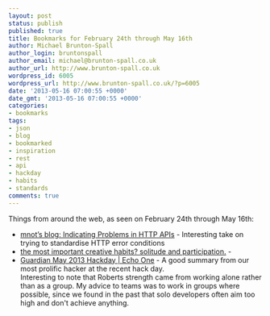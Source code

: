 ```yaml
---
layout: post
status: publish
published: true
title: Bookmarks for February 24th through May 16th
author: Michael Brunton-Spall
author_login: bruntonspall
author_email: michael@brunton-spall.co.uk
author_url: http://www.brunton-spall.co.uk
wordpress_id: 6005
wordpress_url: http://www.brunton-spall.co.uk/?p=6005
date: '2013-05-16 07:00:55 +0000'
date_gmt: '2013-05-16 07:00:55 +0000'
categories:
- bookmarks
tags:
- json
- blog
- bookmarked
- inspiration
- rest
- api
- hackday
- habits
- standards
comments: true
---
```

<p>Things from around the web, as seen on February 24th through May 16th:</p>
<ul>
<li><a href="http://www.mnot.net/blog/2013/05/15/http_problem">mnot&rsquo;s blog: Indicating Problems in HTTP APIs</a> - Interesting take on trying to standardise HTTP error conditions</li>
<li><a href="http://zenhabits.net/creative-habit/">the most important creative habits? solitude and participation.</a> - </li>
<li><a href="http://rrees.me/2013/02/24/guardian-may-2013-hackday/">Guardian May 2013 Hackday | Echo One</a> - A good summary from our most prolific hacker at the recent hack day.<br />
Interesting to note that Roberts strength came from working alone rather than as a group. My advice to teams was to work in groups where possible, since we found in the past that solo developers often aim too high and don&#039;t achieve anything.</li>
</ul>
